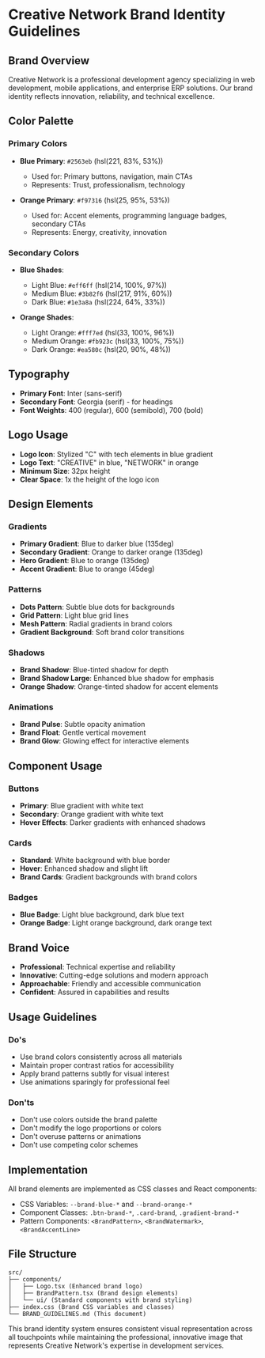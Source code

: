 # Creative Network Brand Identity Guidelines

## Brand Overview
Creative Network is a professional development agency specializing in web development, mobile applications, and enterprise ERP solutions. Our brand identity reflects innovation, reliability, and technical excellence.

## Color Palette

### Primary Colors
- **Blue Primary**: `#2563eb` (hsl(221, 83%, 53%))
  - Used for: Primary buttons, navigation, main CTAs
  - Represents: Trust, professionalism, technology

- **Orange Primary**: `#f97316` (hsl(25, 95%, 53%))
  - Used for: Accent elements, programming language badges, secondary CTAs
  - Represents: Energy, creativity, innovation

### Secondary Colors
- **Blue Shades**: 
  - Light Blue: `#eff6ff` (hsl(214, 100%, 97%))
  - Medium Blue: `#3b82f6` (hsl(217, 91%, 60%))
  - Dark Blue: `#1e3a8a` (hsl(224, 64%, 33%))

- **Orange Shades**:
  - Light Orange: `#fff7ed` (hsl(33, 100%, 96%))
  - Medium Orange: `#fb923c` (hsl(33, 100%, 75%))
  - Dark Orange: `#ea580c` (hsl(20, 90%, 48%))

## Typography
- **Primary Font**: Inter (sans-serif)
- **Secondary Font**: Georgia (serif) - for headings
- **Font Weights**: 400 (regular), 600 (semibold), 700 (bold)

## Logo Usage
- **Logo Icon**: Stylized "C" with tech elements in blue gradient
- **Logo Text**: "CREATIVE" in blue, "NETWORK" in orange
- **Minimum Size**: 32px height
- **Clear Space**: 1x the height of the logo icon

## Design Elements

### Gradients
- **Primary Gradient**: Blue to darker blue (135deg)
- **Secondary Gradient**: Orange to darker orange (135deg)
- **Hero Gradient**: Blue to orange (135deg)
- **Accent Gradient**: Blue to orange (45deg)

### Patterns
- **Dots Pattern**: Subtle blue dots for backgrounds
- **Grid Pattern**: Light blue grid lines
- **Mesh Pattern**: Radial gradients in brand colors
- **Gradient Background**: Soft brand color transitions

### Shadows
- **Brand Shadow**: Blue-tinted shadow for depth
- **Brand Shadow Large**: Enhanced blue shadow for emphasis
- **Orange Shadow**: Orange-tinted shadow for accent elements

### Animations
- **Brand Pulse**: Subtle opacity animation
- **Brand Float**: Gentle vertical movement
- **Brand Glow**: Glowing effect for interactive elements

## Component Usage

### Buttons
- **Primary**: Blue gradient with white text
- **Secondary**: Orange gradient with white text
- **Hover Effects**: Darker gradients with enhanced shadows

### Cards
- **Standard**: White background with blue border
- **Hover**: Enhanced shadow and slight lift
- **Brand Cards**: Gradient backgrounds with brand colors

### Badges
- **Blue Badge**: Light blue background, dark blue text
- **Orange Badge**: Light orange background, dark orange text

## Brand Voice
- **Professional**: Technical expertise and reliability
- **Innovative**: Cutting-edge solutions and modern approach
- **Approachable**: Friendly and accessible communication
- **Confident**: Assured in capabilities and results

## Usage Guidelines

### Do's
- Use brand colors consistently across all materials
- Maintain proper contrast ratios for accessibility
- Apply brand patterns subtly for visual interest
- Use animations sparingly for professional feel

### Don'ts
- Don't use colors outside the brand palette
- Don't modify the logo proportions or colors
- Don't overuse patterns or animations
- Don't use competing color schemes

## Implementation
All brand elements are implemented as CSS classes and React components:
- CSS Variables: `--brand-blue-*` and `--brand-orange-*`
- Component Classes: `.btn-brand-*`, `.card-brand`, `.gradient-brand-*`
- Pattern Components: `<BrandPattern>`, `<BrandWatermark>`, `<BrandAccentLine>`

## File Structure
```
src/
├── components/
│   ├── Logo.tsx (Enhanced brand logo)
│   ├── BrandPattern.tsx (Brand design elements)
│   └── ui/ (Standard components with brand styling)
├── index.css (Brand CSS variables and classes)
└── BRAND_GUIDELINES.md (This document)
```

This brand identity system ensures consistent visual representation across all touchpoints while maintaining the professional, innovative image that represents Creative Network's expertise in development services.
















